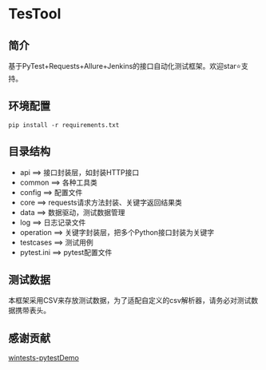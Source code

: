 # TesTool

## 简介

基于PyTest+Requests+Allure+Jenkins的接口自动化测试框架。欢迎star:star:支持。

## 环境配置

```
pip install -r requirements.txt
```

## 目录结构

- api ==> 接口封装层，如封装HTTP接口
- common ==> 各种工具类
- config ==> 配置文件
- core ==> requests请求方法封装、关键字返回结果类
- data ==> 数据驱动，测试数据管理
- log ==> 日志记录文件
- operation ==> 关键字封装层，把多个Python接口封装为关键字
- testcases ==> 测试用例
- pytest.ini ==> pytest配置文件


## 测试数据

本框架采用CSV来存放测试数据，为了适配自定义的csv解析器，请务必对测试数据携带表头。


## 感谢贡献

[wintests-pytestDemo](https://github.com/wintests/pytestDemo)
